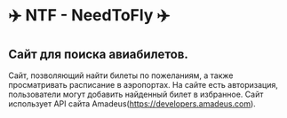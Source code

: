 # ✈️ NTF - NeedToFly ✈️
## Сайт для поиска авиабилетов.
Сайт, позволяющий найти билеты по пожеланиям, а также просматривать расписание в аэропортах. На сайте есть авторизация, пользователи могут добавить найденный билет в избранное. Сайт использует API сайта Amadeus(https://developers.amadeus.com).

